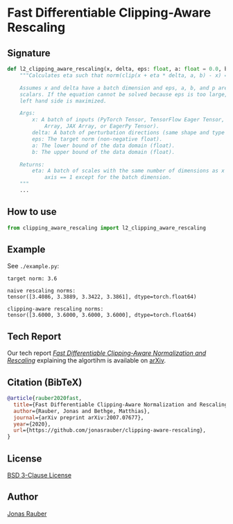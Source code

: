 # Fast Differentiable Clipping-Aware Rescaling

## Signature

```python
def l2_clipping_aware_rescaling(x, delta, eps: float, a: float = 0.0, b: float = 1.0):
    """Calculates eta such that norm(clip(x + eta * delta, a, b) - x) == eps.

    Assumes x and delta have a batch dimension and eps, a, b, and p are
    scalars. If the equation cannot be solved because eps is too large, the
    left hand side is maximized.

    Args:
        x: A batch of inputs (PyTorch Tensor, TensorFlow Eager Tensor, NumPy
            Array, JAX Array, or EagerPy Tensor).
        delta: A batch of perturbation directions (same shape and type as x).
        eps: The target norm (non-negative float).
        a: The lower bound of the data domain (float).
        b: The upper bound of the data domain (float).

    Returns:
        eta: A batch of scales with the same number of dimensions as x but all
            axis == 1 except for the batch dimension.
    """
    ...
```

## How to use

```python
from clipping_aware_rescaling import l2_clipping_aware_rescaling
```

## Example

See `./example.py`:

```
target norm: 3.6

naive rescaling norms:
tensor([3.4086, 3.3889, 3.3422, 3.3861], dtype=torch.float64)

clipping-aware rescaling norms:
tensor([3.6000, 3.6000, 3.6000, 3.6000], dtype=torch.float64)
```

## Tech Report

Our tech report *[Fast Differentiable Clipping-Aware Normalization and Rescaling](https://arxiv.org/abs/2007.07677)* explaining the algortihm is available on [arXiv](https://arxiv.org/abs/2007.07677).

## Citation (BibTeX)

```bibtex
@article{rauber2020fast,
  title={Fast Differentiable Clipping-Aware Normalization and Rescaling},
  author={Rauber, Jonas and Bethge, Matthias},
  journal={arXiv preprint arXiv:2007.07677},
  year={2020},
  url={https://github.com/jonasrauber/clipping-aware-rescaling},
}
```

## License

[BSD 3-Clause License](./LICENSE)

## Author

[Jonas Rauber](https://jonasrauber.de)
